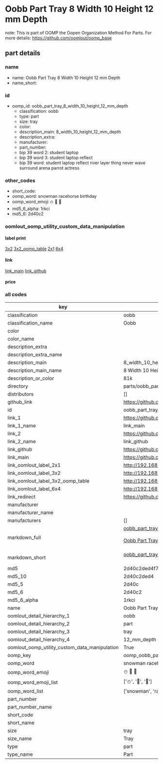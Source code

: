 # Oobb Part Tray 8 Width 10 Height 12 mm Depth  

note: This is part of OOMP the Oopen Organization Method For Parts. For more details: https://github.com/oomlout/oomp_base

##  part details
  







### name
* name: Oobb Part Tray 8 Width 10 Height 12 mm Depth
* name_short: 
### id
* oomp_id: oobb_part_tray_8_width_10_height_12_mm_depth
  * classification: oobb
  * type: part
  * size: tray
  * color: 
  * description_main: 8_width_10_height_12_mm_depth
  * description_extra: 
  * manufacturer: 
  * part_number: 
  * bip 39 word 2: student laptop
  * bip 39 word 3: student laptop reflect
  * bip 39 word: student laptop reflect river layer thing never wave surround arena parrot actress

### other_codes
* short_code: 
* oomp_word: snowman racehorse birthday
* oomp_word_emoji :snowman: :racehorse: :birthday:
* md5_6_alpha: 1rkci
* md5_6: 2d40c2






### oomlout_oomp_utility_custom_data_manipulation
#### label print
[3x2](http://192.168.1.245:1112/?label=oomp%201rkci)
[3x2_oomp_table](http://192.168.1.108:1112/?label=oomp%201rkci)
[2x1](http://192.168.1.242:1112/?label=oomp%201rkci)
[6x4](http://192.168.1.55:1112/?label=oomp%201rkci)    

#### link

[link_main](https://github.com/oomlout/oomlout_oomp_version_1_messy/tree/main/parts/oobb_part_tray_8_width_10_height_12_mm_depth) [link_github](https://github.com/oomlout/oomlout_oomp_version_1_messy/tree/main/parts/oobb_part_tray_8_width_10_height_12_mm_depth)                             

#### price







### all codes 
| key | value |  
| --- | --- |  
| classification | oobb |  
| classification_name | Oobb |  
| color |  |  
| color_name |  |  
| description_extra |  |  
| description_extra_name |  |  
| description_main | 8_width_10_height_12_mm_depth |  
| description_main_name | 8 Width 10 Height 12 mm Depth |  
| description_or_color | 81k |  
| directory | parts/oobb_part_tray_8_width_10_height_12_mm_depth |  
| distributors | [] |  
| github_link | https://github.com/oomlout/oomlout_oomp_part_src/tree/main/parts/oobb_part_tray_8_width_10_height_12_mm_depth |  
| id | oobb_part_tray_8_width_10_height_12_mm_depth |  
| link_1 | https://github.com/oomlout/oomlout_oomp_version_1_messy/tree/main/parts/oobb_part_tray_8_width_10_height_12_mm_depth |  
| link_1_name | link_main |  
| link_2 | https://github.com/oomlout/oomlout_oomp_version_1_messy/tree/main/parts/oobb_part_tray_8_width_10_height_12_mm_depth |  
| link_2_name | link_github |  
| link_github | https://github.com/oomlout/oomlout_oomp_version_1_messy/tree/main/parts/oobb_part_tray_8_width_10_height_12_mm_depth |  
| link_main | https://github.com/oomlout/oomlout_oomp_version_1_messy/tree/main/parts/oobb_part_tray_8_width_10_height_12_mm_depth |  
| link_oomlout_label_2x1 | http://192.168.1.242:1112/?label=oomp%201rkci |  
| link_oomlout_label_3x2 | http://192.168.1.245:1112/?label=oomp%201rkci |  
| link_oomlout_label_3x2_oomp_table | http://192.168.1.108:1112/?label=oomp%201rkci |  
| link_oomlout_label_6x4 | http://192.168.1.55:1112/?label=oomp%201rkci |  
| link_redirect | https://github.com/oomlout/oomlout_oomp_version_1_messy/tree/main/parts/oobb_part_tray_8_width_10_height_12_mm_depth |  
| manufacturer |  |  
| manufacturer_name |  |  
| manufacturers | [] |  
| markdown_full | [oobb_part_tray_8_width_10_height_12_mm_depth](none)<br>[](none)<br>[Oobb Part Tray 8 Width 10 Height 12 Mm Depth](none)<br><br> |  
| markdown_short | [oobb_part_tray_8_width_10_height_12_mm_depth](none)<br><br> |  
| md5 | 2d40c2ded4f7f2a382bf2bad685f46bb |  
| md5_10 | 2d40c2ded4 |  
| md5_5 | 2d40c |  
| md5_6 | 2d40c2 |  
| md5_6_alpha | 1rkci |  
| name | Oobb Part Tray 8 Width 10 Height 12 mm Depth |  
| oomlout_detail_hierarchy_1 | oobb |  
| oomlout_detail_hierarchy_2 | part |  
| oomlout_detail_hierarchy_3 | tray |  
| oomlout_detail_hierarchy_4 | 12_mm_depth |  
| oomlout_oomp_utility_custom_data_manipulation | True |  
| oomp_key | oomp_oobb_part_tray_8_width_10_height_12_mm_depth |  
| oomp_word | snowman racehorse birthday |  
| oomp_word_emoji | :snowman: :racehorse: :birthday: |  
| oomp_word_emoji_list | [':snowman:', ':racehorse:', ':birthday:'] |  
| oomp_word_list | ['snowman', 'racehorse', 'birthday'] |  
| part_number |  |  
| part_number_name |  |  
| short_code |  |  
| short_name |  |  
| size | tray |  
| size_name | Tray |  
| type | part |  
| type_name | Part |  
